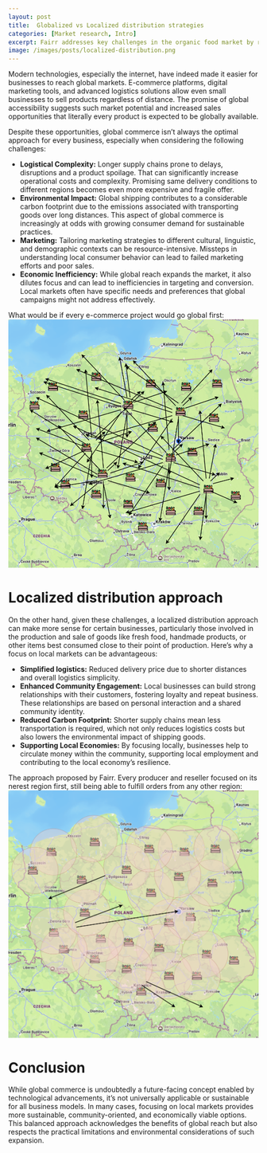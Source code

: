 ```yaml
---
layout: post
title:  Globalized vs Localized distribution strategies
categories: [Market research, Intro]
excerpt: Fairr addresses key challenges in the organic food market by reducing costs, improving accessibility, and promoting local, sustainable products, making organic shopping more affordable and convenient for consumers.
image: /images/posts/localized-distribution.png
---
```


Modern technologies, especially the internet, have indeed made it easier for businesses to reach global markets. E-commerce platforms, digital marketing tools, and advanced logistics solutions allow even small businesses to sell products regardless of distance. The promise of global accessibility suggests such market potential and increased sales opportunities that literally every product is expected to be globally available.

Despite these opportunities, global commerce isn’t always the optimal approach for every business, especially when considering the following challenges:
- **Logistical Complexity:** Longer supply chains prone to delays, disruptions and a product spoilage. That can significantly increase operational costs and complexity. Promising same delivery conditions to different regions becomes even more expensive and fragile offer.	
- **Environmental Impact:** Global shipping contributes to a considerable carbon footprint due to the emissions associated with transporting goods over long distances. This aspect of global commerce is increasingly at odds with growing consumer demand for sustainable practices.
- **Marketing:** Tailoring marketing strategies to different cultural, linguistic, and demographic contexts can be resource-intensive. Missteps in understanding local consumer behavior can lead to failed marketing efforts and poor sales.
- **Economic Inefficiency:** While global reach expands the market, it also dilutes focus and can lead to inefficiencies in targeting and conversion. Local markets often have specific needs and preferences that global campaigns might not address effectively.

What would be if every e-commerce project would go global first:
![Global availability](/images/posts/global-availability.png "Global availability")

# Localized distribution approach
On the other hand, given these challenges, a localized distribution approach can make more sense for certain businesses, particularly those involved in the production and sale of goods like fresh food, handmade products, or other items best consumed close to their point of production. Here’s why a focus on local markets can be advantageous:
- **Simplified logistics:** Reduced delivery price due to shorter distances and overall logistics simplicity.
- **Enhanced Community Engagement:** Local businesses can build strong relationships with their customers, fostering loyalty and repeat business. These relationships are based on personal interaction and a shared community identity.
- **Reduced Carbon Footprint:** Shorter supply chains mean less transportation is required, which not only reduces logistics costs but also lowers the environmental impact of shipping goods.
- **Supporting Local Economies:** By focusing locally, businesses help to circulate money within the community, supporting local employment and contributing to the local economy’s resilience.

The approach proposed by Fairr. Every producer and reseller focused on its nerest region first, still being able to fulfill orders from any other region:
![Localized distribution approach](/images/posts/localized-distribution.png "Localized distribution")

# Conclusion
While global commerce is undoubtedly a future-facing concept enabled by technological advancements, it’s not universally applicable or sustainable for all business models. In many cases, focusing on local markets provides more sustainable, community-oriented, and economically viable options. This balanced approach acknowledges the benefits of global reach but also respects the practical limitations and environmental considerations of such expansion.